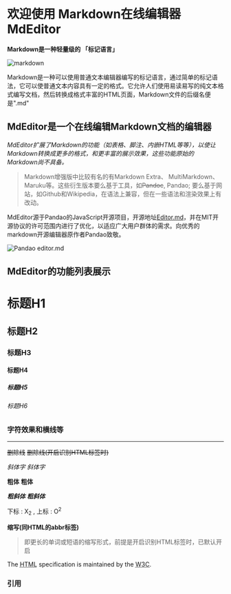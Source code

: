 # 欢迎使用 Markdown在线编辑器 MdEditor

**Markdown是一种轻量级的 「标记语言」**

![markdown](https://pandao.github.io/editor.md/images/logos/editormd-logo-180x180.png "Pandao editor.md")


Markdown是一种可以使用普通文本编辑器编写的标记语言，通过简单的标记语法，它可以使普通文本内容具有一定的格式。它允许人们使用易读易写的纯文本格式编写文档，然后转换成格式丰富的HTML页面，Markdown文件的后缀名便是".md"


## MdEditor是一个在线编辑Markdown文档的编辑器

*MdEditor扩展了Markdown的功能（如表格、脚注、内嵌HTML等等），以使让Markdown转换成更多的格式，和更丰富的展示效果，这些功能原始的Markdown尚不具备。*

> Markdown增强版中比较有名的有Markdown Extra、 MultiMarkdown、 Maruku等。这些衍生版本要么基于工具，如<s>Pandoc</s>, Pandao; 要么基于网站，如Github和Wikipedia，在语法上兼容，但在一些语法和渲染效果上有改动。

MdEditor源于Pandao的JavaScript开源项目，开源地址[Editor.md](https://github.com/pandao/editor.md "Editor.md")，并在MIT开源协议的许可范围内进行了优化，以适应广大用户群体的需求。向优秀的markdown开源编辑器原作者Pandao致敬。


![Pandao editor.md](https://pandao.github.io/editor.md/images/logos/editormd-logo-180x180.png "Pandao editor.md")



## MdEditor的功能列表展示

# 标题H1

## 标题H2

### 标题H3

#### 标题H4

##### 标题H5

###### 标题H6

### 字符效果和横线等
---

~~删除线~~  <s>删除线(开启识别HTML标签时)</s>

*斜体字*  _斜体字_

**粗体**  __粗体__

***粗斜体***  ___粗斜体___

下标 : X<sub>2</sub> ,  上标 : O<sup>2</sup>

**缩写(同HTML的abbr标签)**
> 即更长的单词或短语的缩写形式，前提是开启识别HTML标签时，已默认开启

The <abbr title="Hyper Text Markup Language">HTML</abbr> specification is maintained by the <abbr title="World Wide Web Consortium">W3C</abbr>.

### 引用















